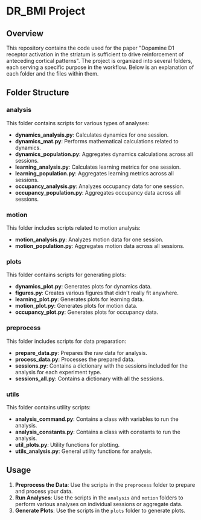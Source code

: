 # DR_BMI Project

## Overview

This repository contains the code used for the paper "Dopamine D1 receptor activation in the striatum is sufficient to drive reinforcement of anteceding cortical patterns". The project is organized into several folders, each serving a specific purpose in the workflow. Below is an explanation of each folder and the files within them.

## Folder Structure

### analysis

This folder contains scripts for various types of analyses:

- **dynamics_analysis.py**: Calculates dynamics for one session.
- **dynamics_mat.py**: Performs mathematical calculations related to dynamics.
- **dynamics_population.py**: Aggregates dynamics calculations across all sessions.
- **learning_analysis.py**: Calculates learning metrics for one session.
- **learning_population.py**: Aggregates learning metrics across all sessions.
- **occupancy_analysis.py**: Analyzes occupancy data for one session.
- **occupancy_population.py**: Aggregates occupancy data across all sessions.

### motion

This folder includes scripts related to motion analysis:

- **motion_analysis.py**: Analyzes motion data for one session.
- **motion_population.py**: Aggregates motion data across all sessions.

### plots

This folder contains scripts for generating plots:

- **dynamics_plot.py**: Generates plots for dynamics data.
- **figures.py**: Creates various figures that didn't really fit anywhere.
- **learning_plot.py**: Generates plots for learning data.
- **motion_plot.py**: Generates plots for motion data.
- **occupancy_plot.py**: Generates plots for occupancy data.

### preprocess

This folder includes scripts for data preparation:

- **prepare_data.py**: Prepares the raw data for analysis.
- **process_data.py**: Processes the prepared data.
- **sessions.py**: Contains a dictionary with the sessions included for the analysis for each experiment type.
- **sessions_all.py**: Contains a dictionary with all the sessions.

  
### utils

This folder contains utility scripts:

- **analysis_command.py**: Contains a class with variables to run the analysis.
- **analysis_constants.py**: Contains a class with constants to run the analysis.
- **util_plots.py**: Utility functions for plotting.
- **utils_analysis.py**: General utility functions for analysis.

## Usage

1. **Preprocess the Data**: Use the scripts in the `preprocess` folder to prepare and process your data.
2. **Run Analyses**: Use the scripts in the `analysis` and `motion` folders to perform various analyses on individual sessions or aggregate data.
3. **Generate Plots**: Use the scripts in the `plots` folder to generate plots.

